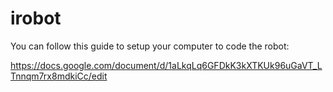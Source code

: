 # irobot

You can follow this guide to setup your computer to code the robot:

https://docs.google.com/document/d/1aLkqLq6GFDkK3kXTKUk96uGaVT_LTnnqm7rx8mdkiCc/edit

